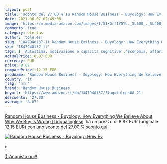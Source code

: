 ```yaml
---
layout: post
title: 'sconto del 27.00 % su Random House Business - Buyology: How Ev  '
date: 2021-06-07 02:49:06
image: 'https://m.media-amazon.com/images/I/51xGrf1YGYL._SL500_._SL400_.jpg'
comments: true
category: ofertas
author: 'tole.es'
slug: '1847940137-it Random House Business - Buyology: How Everything We...'
sku: '1847940137-it'
tags: [ 'Autostima, motivazione e capacità cognitive','Economia, affari e finanza','Impresa, strategia e gestione','Libri','Libri universitari','Libri universitari comunicazione e giornalismo','Self-help','Società e scienze sociali','Studi culturali e sociali','Studi multimediali','random house business', ]
actualPrice: 8.87 EUR
currency: EUR
price: 8.87
comparePrice: 12.15 EUR
prodname: 'Random House Business - Buyology: How Everything We Believe About Why We Buy is Wrong [Lingua inglese]'
country: 'it'
flag: '🇮🇹'
brand: 'Random House Business'
buyurl: 'https://www.amazon.it/dp/1847940137/?tag=tolees00-21'
descuento: '27.00'
average: '8.87'
---
```


[Random House Business - Buyology: How Everything We Believe About Why We Buy is Wrong [Lingua inglese]](https://www.amazon.it/dp/1847940137/?tag=tolees00-21) ha un prezzo di 8.87 EUR (originale: 12.15 EUR) con uno sconto del 27.00 % sconto qui:

[![Random House Business - Buyology: How Ev](https://m.media-amazon.com/images/I/51xGrf1YGYL._SL500_._SL400_.jpg)](https://www.amazon.it/dp/1847940137/?tag=tolees00-21)

ℹ️:


[🛒 Acquista qui!!](https://www.amazon.it/dp/1847940137/?tag=tolees00-21)
